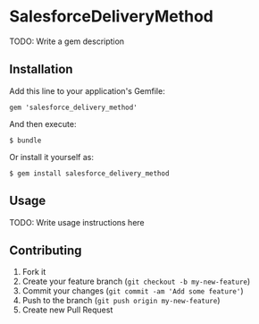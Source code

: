 # SalesforceDeliveryMethod

TODO: Write a gem description

## Installation

Add this line to your application's Gemfile:

    gem 'salesforce_delivery_method'

And then execute:

    $ bundle

Or install it yourself as:

    $ gem install salesforce_delivery_method

## Usage

TODO: Write usage instructions here

## Contributing

1. Fork it
2. Create your feature branch (`git checkout -b my-new-feature`)
3. Commit your changes (`git commit -am 'Add some feature'`)
4. Push to the branch (`git push origin my-new-feature`)
5. Create new Pull Request
